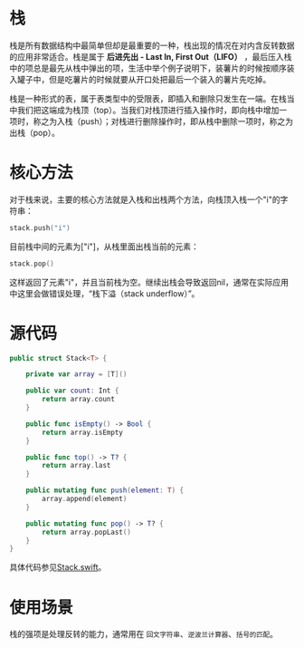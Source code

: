 # 栈
栈是所有数据结构中最简单但却是最重要的一种，栈出现的情况在对内含反转数据的应用非常适合。栈是属于 **后进先出 - Last In, First Out（LIFO）** ，最后压入栈中的项总是最先从栈中弹出的项，生活中举个例子说明下，装薯片的时候按顺序装入罐子中，但是吃薯片的时候就要从开口处把最后一个装入的薯片先吃掉。

栈是一种形式的表，属于表类型中的受限表，即插入和删除只发生在一端。在栈当中我们把这端成为栈顶（top）。当我们对栈顶进行插入操作时，即向栈中增加一项时，称之为入栈（push）；对栈进行删除操作时，即从栈中删除一项时，称之为出栈（pop）。

# 核心方法
对于栈来说，主要的核心方法就是入栈和出栈两个方法，向栈顶入栈一个"i"的字符串：
```swift
stack.push("i")
```
目前栈中间的元素为["i"]，从栈里面出栈当前的元素：
```swift
stack.pop()
```
这样返回了元素"i"，并且当前栈为空。继续出栈会导致返回nil，通常在实际应用中这里会做错误处理，“栈下溢（stack underflow）”。

# 源代码
```swift
public struct Stack<T> {

    private var array = [T]()

    public var count: Int {
        return array.count
    }

    public func isEmpty() -> Bool {
        return array.isEmpty
    }

    public func top() -> T? {
        return array.last
    }

    public mutating func push(element: T) {
        array.append(element)
    }

    public mutating func pop() -> T? {
        return array.popLast()
    }
}
```

具体代码参见[Stack.swift](https://github.com/yeziahehe/Algorithm.swift/blob/master/Stack/Stack.swift)。

# 使用场景
栈的强项是处理反转的能力，通常用在 `回文字符串`、`逆波兰计算器`、`括号的匹配`。
